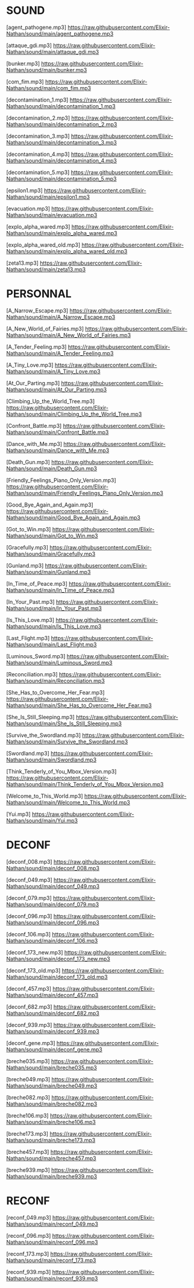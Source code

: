 # SOUND
[agent_pathogene.mp3] https://raw.githubusercontent.com/Elixir-Nathan/sound/main/agent_pathogene.mp3

[attaque_gdi.mp3] https://raw.githubusercontent.com/Elixir-Nathan/sound/main/attaque_gdi.mp3

[bunker.mp3] https://raw.githubusercontent.com/Elixir-Nathan/sound/main/bunker.mp3

[com_fim.mp3] https://raw.githubusercontent.com/Elixir-Nathan/sound/main/com_fim.mp3

[decontamination_1.mp3] https://raw.githubusercontent.com/Elixir-Nathan/sound/main/decontamination_1.mp3

[decontamination_2.mp3] https://raw.githubusercontent.com/Elixir-Nathan/sound/main/decontamination_2.mp3

[decontamination_3.mp3] https://raw.githubusercontent.com/Elixir-Nathan/sound/main/decontamination_3.mp3

[decontamination_4.mp3] https://raw.githubusercontent.com/Elixir-Nathan/sound/main/decontamination_4.mp3

[decontamination_5.mp3] https://raw.githubusercontent.com/Elixir-Nathan/sound/main/decontamination_5.mp3

[epsilon1.mp3] https://raw.githubusercontent.com/Elixir-Nathan/sound/main/epsilon1.mp3

[evacuation.mp3] https://raw.githubusercontent.com/Elixir-Nathan/sound/main/evacuation.mp3

[explo_alpha_wared.mp3] https://raw.githubusercontent.com/Elixir-Nathan/sound/main/explo_alpha_wared.mp3

[explo_alpha_wared_old.mp3] https://raw.githubusercontent.com/Elixir-Nathan/sound/main/explo_alpha_wared_old.mp3

[zeta13.mp3] https://raw.githubusercontent.com/Elixir-Nathan/sound/main/zeta13.mp3

# PERSONNAL
[A_Narrow_Escape.mp3] https://raw.githubusercontent.com/Elixir-Nathan/sound/main/A_Narrow_Escape.mp3

[A_New_World_of_Fairies.mp3] https://raw.githubusercontent.com/Elixir-Nathan/sound/main/A_New_World_of_Fairies.mp3

[A_Tender_Feeling.mp3] https://raw.githubusercontent.com/Elixir-Nathan/sound/main/A_Tender_Feeling.mp3

[A_Tiny_Love.mp3] https://raw.githubusercontent.com/Elixir-Nathan/sound/main/A_Tiny_Love.mp3

[At_Our_Parting.mp3] https://raw.githubusercontent.com/Elixir-Nathan/sound/main/At_Our_Parting.mp3

[Climbing_Up_the_World_Tree.mp3] https://raw.githubusercontent.com/Elixir-Nathan/sound/main/Climbing_Up_the_World_Tree.mp3

[Confront_Battle.mp3] https://raw.githubusercontent.com/Elixir-Nathan/sound/main/Confront_Battle.mp3

[Dance_with_Me.mp3] https://raw.githubusercontent.com/Elixir-Nathan/sound/main/Dance_with_Me.mp3

[Death_Gun.mp3] https://raw.githubusercontent.com/Elixir-Nathan/sound/main/Death_Gun.mp3

[Friendly_Feelings_Piano_Only_Version.mp3] https://raw.githubusercontent.com/Elixir-Nathan/sound/main/Friendly_Feelings_Piano_Only_Version.mp3

[Good_Bye_Again_and_Again.mp3] https://raw.githubusercontent.com/Elixir-Nathan/sound/main/Good_Bye_Again_and_Again.mp3

[Got_to_Win.mp3] https://raw.githubusercontent.com/Elixir-Nathan/sound/main/Got_to_Win.mp3

[Gracefully.mp3] https://raw.githubusercontent.com/Elixir-Nathan/sound/main/Gracefully.mp3

[Gunland.mp3] https://raw.githubusercontent.com/Elixir-Nathan/sound/main/Gunland.mp3

[In_Time_of_Peace.mp3] https://raw.githubusercontent.com/Elixir-Nathan/sound/main/In_Time_of_Peace.mp3

[In_Your_Past.mp3] https://raw.githubusercontent.com/Elixir-Nathan/sound/main/In_Your_Past.mp3

[Is_This_Love.mp3] https://raw.githubusercontent.com/Elixir-Nathan/sound/main/Is_This_Love.mp3

[Last_Flight.mp3] https://raw.githubusercontent.com/Elixir-Nathan/sound/main/Last_Flight.mp3

[Luminous_Sword.mp3] https://raw.githubusercontent.com/Elixir-Nathan/sound/main/Luminous_Sword.mp3

[Reconciliation.mp3] https://raw.githubusercontent.com/Elixir-Nathan/sound/main/Reconciliation.mp3

[She_Has_to_Overcome_Her_Fear.mp3] https://raw.githubusercontent.com/Elixir-Nathan/sound/main/She_Has_to_Overcome_Her_Fear.mp3

[She_Is_Still_Sleeping.mp3] https://raw.githubusercontent.com/Elixir-Nathan/sound/main/She_Is_Still_Sleeping.mp3

[Survive_the_Swordland.mp3] https://raw.githubusercontent.com/Elixir-Nathan/sound/main/Survive_the_Swordland.mp3

[Swordland.mp3] https://raw.githubusercontent.com/Elixir-Nathan/sound/main/Swordland.mp3

[Think_Tenderly_of_You_Mbox_Version.mp3] https://raw.githubusercontent.com/Elixir-Nathan/sound/main/Think_Tenderly_of_You_Mbox_Version.mp3

[Welcome_to_This_World.mp3] https://raw.githubusercontent.com/Elixir-Nathan/sound/main/Welcome_to_This_World.mp3

[Yui.mp3] https://raw.githubusercontent.com/Elixir-Nathan/sound/main/Yui.mp3

# DECONF
[deconf_008.mp3] https://raw.githubusercontent.com/Elixir-Nathan/sound/main/deconf_008.mp3

[deconf_049.mp3] https://raw.githubusercontent.com/Elixir-Nathan/sound/main/deconf_049.mp3

[deconf_079.mp3] https://raw.githubusercontent.com/Elixir-Nathan/sound/main/deconf_079.mp3

[deconf_096.mp3] https://raw.githubusercontent.com/Elixir-Nathan/sound/main/deconf_096.mp3

[deconf_106.mp3] https://raw.githubusercontent.com/Elixir-Nathan/sound/main/deconf_106.mp3

[deconf_173_new.mp3] https://raw.githubusercontent.com/Elixir-Nathan/sound/main/deconf_173_new.mp3

[deconf_173_old.mp3] https://raw.githubusercontent.com/Elixir-Nathan/sound/main/deconf_173_old.mp3

[deconf_457.mp3] https://raw.githubusercontent.com/Elixir-Nathan/sound/main/deconf_457.mp3

[deconf_682.mp3] https://raw.githubusercontent.com/Elixir-Nathan/sound/main/deconf_682.mp3

[deconf_939.mp3] https://raw.githubusercontent.com/Elixir-Nathan/sound/main/deconf_939.mp3

[deconf_gene.mp3] https://raw.githubusercontent.com/Elixir-Nathan/sound/main/deconf_gene.mp3

[breche035.mp3] https://raw.githubusercontent.com/Elixir-Nathan/sound/main/breche035.mp3

[breche049.mp3] https://raw.githubusercontent.com/Elixir-Nathan/sound/main/breche049.mp3

[breche082.mp3] https://raw.githubusercontent.com/Elixir-Nathan/sound/main/breche082.mp3

[breche106.mp3] https://raw.githubusercontent.com/Elixir-Nathan/sound/main/breche106.mp3

[breche173.mp3] https://raw.githubusercontent.com/Elixir-Nathan/sound/main/breche173.mp3

[breche457.mp3] https://raw.githubusercontent.com/Elixir-Nathan/sound/main/breche457.mp3

[breche939.mp3] https://raw.githubusercontent.com/Elixir-Nathan/sound/main/breche939.mp3

# RECONF
[reconf_049.mp3] https://raw.githubusercontent.com/Elixir-Nathan/sound/main/reconf_049.mp3

[reconf_096.mp3] https://raw.githubusercontent.com/Elixir-Nathan/sound/main/reconf_096.mp3

[reconf_173.mp3] https://raw.githubusercontent.com/Elixir-Nathan/sound/main/reconf_173.mp3

[reconf_939.mp3] https://raw.githubusercontent.com/Elixir-Nathan/sound/main/reconf_939.mp3

